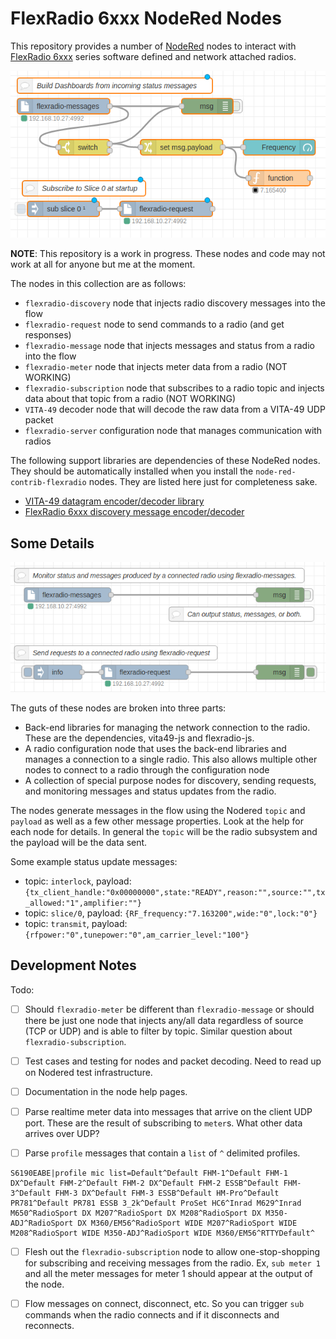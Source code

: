 # FlexRadio 6xxx NodeRed Nodes

This repository provides a number of [NodeRed](https://nodered.org) nodes to 
interact with [FlexRadio 6xxx](http://flexradio.com) series software defined
and network attached radios.

![Dashboard](example/dashboard.png)

**NOTE**: This repository is a work in progress. These nodes and code may not work at all for anyone but me at the moment.

The nodes in this collection are as follows:

- `flexradio-discovery` node that injects radio discovery messages into the flow
- `flexradio-request` node to send commands to a radio (and get responses)
- `flexradio-message` node that injects messages and status from a radio into the flow
- `flexradio-meter` node that injects meter data from a radio (NOT WORKING)
- `flexradio-subscription` node that subscribes to a radio topic and injects data about that topic from a radio (NOT WORKING)
- `VITA-49` decoder node that will decode the raw data from a VITA-49 UDP packet
- `flexradio-server` configuration node that manages communication with radios

The following support libraries are dependencies of these NodeRed nodes. They should be automatically installed when you install the `node-red-contrib-flexradio` nodes. They are listed here just for completeness sake.

- [VITA-49 datagram encoder/decoder library](https://github.com/stephenhouser/vita49-js)
- [FlexRadio 6xxx discovery message encoder/decoder](https://github.com/stephenhouser/flexradio-js)

## Some Details

![Messages](example/messages.png)

The guts of these nodes are broken into three parts:

- Back-end libraries for managing the network connection to the radio. These are the dependencies, vita49-js and flexradio-js.
- A radio configuration node that uses the back-end libraries and manages a connection to a single radio. This also allows multiple other nodes to connect to a radio through the configuration node
- A collection of special purpose nodes for discovery, sending requests, and monitoring messages and status updates from the radio.

The nodes generate messages in the flow using the Nodered `topic` and `payload` as well as a few other message properties. Look at the help for each node for details. In general the `topic` will be the radio subsystem and the payload will be the data sent.

Some example status update messages:

* topic: `interlock`, payload: `{tx_client_handle:"0x00000000",state:"READY",reason:"",source:"",tx_allowed:"1",amplifier:""}`
* topic: `slice/0`, payload: `{RF_frequency:"7.163200",wide:"0",lock:"0"}`
* topic: `transmit`, payload: `{rfpower:"0",tunepower:"0",am_carrier_level:"100"}`

## Development Notes

Todo:

- [ ] Should `flexradio-meter` be different than `flexradio-message` or should there be just one node that injects any/all data regardless of source (TCP or UDP) and is able to filter by topic. Similar question about `flexradio-subscription`.

- [ ] Test cases and testing for nodes and packet decoding. Need to read up on Nodered test infrastructure.

- [ ] Documentation in the node help pages.

- [ ] Parse realtime meter data into messages that arrive on the client UDP port. These are the result of subscribing to `meter`s. What other data arrives over UDP?

- [ ] Parse `profile` messages that contain a `list` of `^` delimited profiles.

```
S6190EABE|profile mic list=Default^Default FHM-1^Default FHM-1 DX^Default FHM-2^Default FHM-2 DX^Default FHM-2 ESSB^Default FHM-3^Default FHM-3 DX^Default FHM-3 ESSB^Default HM-Pro^Default PR781^Default PR781 ESSB 3_2k^Default ProSet HC6^Inrad M629^Inrad M650^RadioSport DX M207^RadioSport DX M208^RadioSport DX M350-ADJ^RadioSport DX M360/EM56^RadioSport WIDE M207^RadioSport WIDE M208^RadioSport WIDE M350-ADJ^RadioSport WIDE M360/EM56^RTTYDefault^
```

- [ ] Flesh out the `flexradio-subscription` node to allow one-stop-shopping for subscribing and receiving messages from the radio. Ex, `sub meter 1` and all the meter messages for meter 1 should appear at the output of the node.

- [ ] Flow messages on connect, disconnect, etc. So you can trigger `sub` commands when the radio connects and if it disconnects and reconnects.